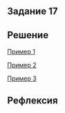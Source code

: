 ## Задание 17
## Решение

[Пример 1](Пример1.md)

[Пример 2](Пример2.md)

[Пример 3](Пример3.md)

## Рефлексия